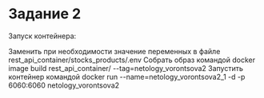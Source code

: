 # Задание 2
Запуск контейнера:

Заменить при необходимости значение переменных в файле rest_api_container/stocks_products/.env
Собрать образ командой
docker image build rest_api_container/ --tag=netology_vorontsova2
Запустить контейнер командой
docker run --name=netology_vorontsova2_1 -d -p 6060:6060 netology_vorontsova2